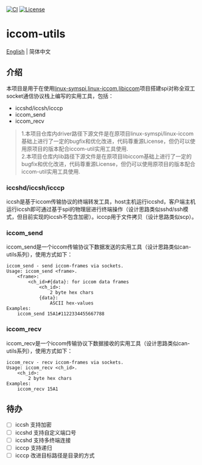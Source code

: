 [![CI](https://github.com/QQxiaoming/iccom-utils/actions/workflows/ci.yml/badge.svg?branch=main)](https://github.com/QQxiaoming/iccom-utils/actions/workflows/ci.yml)
[![License](https://img.shields.io/github/license/qqxiaoming/iccom-utils.svg?colorB=f48041&style=flat-square)](https://github.com/QQxiaoming/iccom-utils)

# iccom-utils

[English](./README.md) | 简体中文

## 介绍

本项目是用于在使用[linux-symspi](https://github.com/Bosch-SW/linux-symspi),[linux-iccom](https://github.com/Bosch-SW/linux-iccom),[libiccom](https://github.com/Bosch-SW/libiccom)项目搭建spi对称全双工socket通信协议栈上编写的实用工具，包括：

- iccshd/iccsh/icccp
- iccom_send
- iccom_recv

> 1.本项目仓库内driver路径下源文件是在原项目linux-symspi/linux-iccom基础上进行了一定的bugfix和优化改进，代码尊重源License，但仍可以使用原项目的版本配合iccom-util实用工具使用. <br>2.本项目仓库内lib路径下源文件是在原项目libiccom基础上进行了一定的bugfix和优化改进，代码尊重源License，但仍可以使用原项目的版本配合iccom-util实用工具使用.

### iccshd/iccsh/icccp

iccsh是基于iccom传输协议的终端转发工具，host主机运行iccshd，客户端主机运行iccsh即可通过基于spi的物理层进行终端操作（设计思路类似sshd/ssh模式，但目前实现的iccsh不包含加密）。icccp用于文件拷贝（设计思路类似scp）。

### iccom_send

iccom_send是一个iccom传输协议下数据发送的实用工具（设计思路类似can-utils系列），使用方式如下：

```shell
iccom_send - send iccom-frames via sockets.
Usage: iccom_send <frame>.
    <frame>:
        <ch_id>#{data}: for iccom data frames
            <ch_id>:
                2 byte hex chars
            {data}:
                ASCII hex-values
Examples:
    iccom_send 15A1#1122334455667788
```

### iccom_recv

iccom_recv是一个iccom传输协议下数据接收的实用工具（设计思路类似can-utils系列），使用方式如下：

```shell
iccom_recv - recv iccom-frames via sockets.
Usage: iccom_recv <ch_id>.
    <ch_id>:
        2 byte hex chars
Examples:
    iccom_recv 15A1
```

## 待办

- [ ] iccsh 支持加密
- [ ] iccshd 支持自定义端口号
- [ ] iccshd 支持多终端连接
- [ ] icccp 支持递归
- [ ] icccp 改进目标路径是目录的方式

